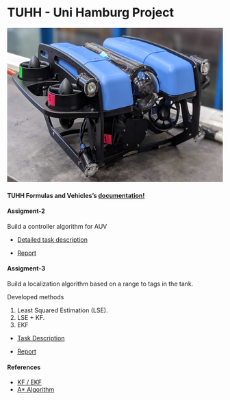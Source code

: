 # TUHH - Uni Hamburg Project 

<img src="/documents/BlurROV2.jpg" width="600" height="360" />

#### TUHH Formulas and Vehicles’s [documentation!](https://hippocampusrobotics.github.io/fav_docs/)

#### Assigment-2
  Build a controller algorithm for AUV 
- [Detailed task description](documents/FAV20_Assignment_2.pdf)

- [Report](documents/Assignment2_Group4.pdf)

#### Assigment-3
Build a localization algorithm based on a range to tags in the tank.

Developed methods 
1.  Least Squared Estimation (LSE). 
2.  LSE + KF. 
3.  EKF

- [Task Description](documents/FAV20_Assignment_3.pdf)

- [Report](documents/report_2.pdf)


#### References
-	[KF / EKF ](https://dsp.stackexchange.com/questions/8860/kalman-filter-for-position-and-velocity-introducing-speed-estimates/8869)
-	[A* Algorithm](http://theory.stanford.edu/~amitp/GameProgramming/Heuristics.html)
